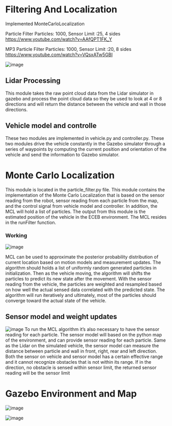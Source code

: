 # Filtering And Localization
Implemented MonteCarloLocalization

Particle Filter Particles: 1000, Sensor Limit :25, 4 sides
https://www.youtube.com/watch?v=AAfQPT1FK_Y

MP3 Particle Filter Particles: 1000, Sensor Limit :20, 8 sides
https://www.youtube.com/watch?v=VQsxATw5GBI

![image](https://user-images.githubusercontent.com/64373075/176821674-77c7fe33-ce2d-4028-abb4-685a75d74f48.png)

## Lidar Processing

This module takes the raw point cloud data from the Lidar simulator in gazebo and process the point cloud data so they be used to look at 4 or 8 directions and will return the distance between the vehicle and wall in those directions.

## Vehicle model and controlle
These two modules are implemented in vehicle.py and controller.py. These two modules drive the
vehicle constantly in the Gazebo simulator through a series of waypoints by computing the current position and orientation of the vehicle and send the information to Gazebo simulator.

 # Monte Carlo Localization
This module is located in the particle_filter.py file. This module contains the implementation of the Monte Carlo Localization that is based on the sensor reading from the robot, sensor reading from each particle from the map, and the control signal from vehicle model and controller. In addition, the MCL will hold a list of particles. The output from this module is the
estimated position of the vehicle in the ECEB environment. The MCL resides in the runFilter function.

### Working
![image](https://user-images.githubusercontent.com/64373075/176822525-1eb97460-9559-49f8-8605-8895b8028836.png)

MCL can be used to approximate the posterior probability distribution of current location based on motion models and measurement updates. The algorithm should holds a list of uniformly random generated particles in initialization. Then as the vehicle moving, the algorithm will shifts the particles to predict its new state after the movement. With the sensor reading from the vehicle, the particles are weighted and resampled based on how well the actual sensed data correlated with the predicted state. The algorithm will run iteratively and ultimately, most of the particles should converge toward the actual state of the vehicle.

 ## Sensor model and weight updates
 ![image](https://user-images.githubusercontent.com/64373075/176822764-8c0a8c2c-2de3-4801-b207-131aaee3bf9e.png)
 To run the MCL algorithm it’s also necessary to have the sensor reading for each particle. The sensor model will based on the python map of the environment, and can provide sensor reading for each particle. Same as the Lidar on the simulated vehicle, the sensor model can measure the distance between particle and wall in front, right, rear and left direction.
 Both the sensor on vehicle and sensor model has a certain effective range and it cannot
recognize obstacles that is not within its range. If in the direction, no obstacle is sensed within sensor limit, the returned sensor reading will be the sensor limit

# Gazebo Environment and Map
![image](https://user-images.githubusercontent.com/64373075/176823251-c326428a-4984-4064-9cfc-bb19c666598d.png)

![image](https://user-images.githubusercontent.com/64373075/176823294-6df4c626-ce15-4b34-9844-2575eca8fa42.png)
